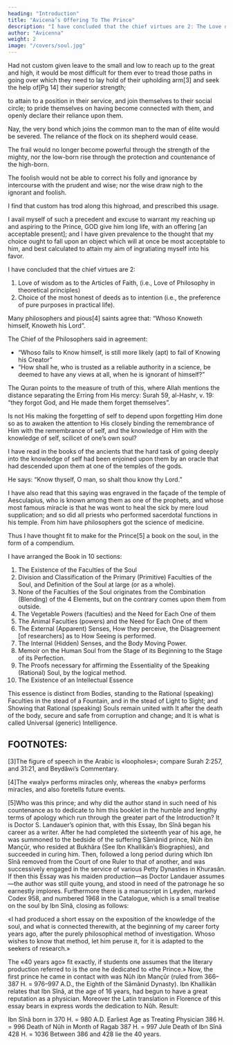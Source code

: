 ```yaml
---
heading: "Introduction"
title: "Avicena’s Offering To The Prince"
description: "I have concluded that the chief virtues are 2: The Love of wisdom and the Choice of Career"
author: "Avicenna"
weight: 2
image: "/covers/soul.jpg"
---
```



<!-- Translator: Edward Abbott van Dyck

Release Date: October 28, 2018 -->



<!-- WITH
Grateful Acknowledgement of the Substantial Help
OBTAINED
From Dr. S. Landauer’s Concise German Translation,
AND FROM
James Middleton
MacDonald’s Literal English Translation; -->

<!-- AND
PRINTED
AT
VERONA, ITALY, in THE YEAR 1906,
For the Use of Pupils and Students of Government Schools
IN
Cairo, Egypt. -->


<!-- PREFACE
Several sources out of which to draw information and seek guidance as to Ibn Sînâ’s biography and writings, and his systems of medicine and philosophy, are nowadays easily accessible to nearly every one. Among such sources the following are the best for Egyptian students:

Ibn Abi Uçaybi´ah’s “Tabaqât-ul-Atib-ba,” and Wuestenfeld’s “Arabische Aertzte.”
Ibn Khallikân’s “Wafâyât-ul-A´ayân.”
Brockelmann’s “Arabische Literatur.”
F. Mehren’s Series of Essays on Ibn Sînâ in the Periodical “Muséon” from the year 1882 and on.
Clément Huart’s Arabic Literature, either in the French Original or in the English Translation.
Carra de Vaux’s “Les Grands Philosophes: Avicenna,” Paris, Felix Alcan, 1900, pp. vii et 302.
T. de Boer’s “History of Philosophy in Islâm,” both in Dutch and in the English translation.
[Pg 8]

The “Offering to the Prince in the Form of a Compendium on the Soul,” of which the present Pamphlet is my attempt at an English Translation, is the least known throughout Egypt and Syria of all Ibn Sînâ’s many and able literary works: indeed I have failed, after repeated and prolonged enquiry, to come across so much as one, among my many Egyptian acquaintances, that had even heard of it.

Doctor Samuel Landauer of the University of Strassburg published both the Arabic text, and his own concise German translation, of this Research into the Faculties of the Soul, in volume 29 for the year 1875 of the Z.d.D.M.G., together with his critical notes and exhaustively erudite confrontations of the original Arabic with many Greek passages from Plato, Aristotle, Alexander Aphrodisias, and others, that Ibn Sînâ had access to, it would appear, second hand, i.e. through translations. Doctor Landauer made use also of a very rare Latin translation by Andreas Alpagus, printed at Venice in 1546; and of the Cassel second edition of Jehuda Hallévy’s religious Dialogue entitled Khusari, which is in rabbinical Hebrew, and on pages 385 to 400 of which the views of “philosophers” on the Soul are set forth, Doctor Landauer having discovered to his agreeable surprise that those 15 pages are simply a word for word excerpt from this Research by Ibn Sînâ. For the Arabic text itself, he had at[Pg 9] his command only two manuscript copies, the one, preserved in the Library at Leyden, being very faulty; and the other, in the Biblioteca Ambrosiana at Milan, being far more accurate and correct.

This text was reprinted talis qualis, but with omission of every kind of note, in 1884 at Beirût, Syria, by Khalîl Sarkîs: this reprint is very hard to find.

James Middleton MacDonald, M.A., made a studiedly literal English translation or rather a construe of it in 1884, of which he got a small number printed in pamphlet form at Beirût, and by Khalîl Sarkîs also: this English Version too is very rare, and almost unknown.

My present English rendering of this Essay by Avicena on the Powers of the Soul has been made directly and finally from the Arabic Original as given in the Landauer Text, with constant consultation however of both the Landauer German translation and the MacDonald English construe: it has been made not for European scholars and Arabists but solely for pupil students in Egypt, which circumstance called in a great measure for the use of two or more nearly synonymous words where the Arabic original often has but one only. Indeed I am not ashamed to say further that in some places I have failed to[Pg 10] follow the drift and understand the purport of Ibn Sînâ’s argument; so that in such passages I am only too conscious of how far my rendering may perhaps have wandered from the right and true sense. But the author himself declares that psychology is one of the deepest and darkest of studies; and he relates of himself in his autobiography that he had read one of Aristotle’s writings forty times over, until he had got it by heart, and yet had failed to see the point. And he goes on to tell of how it was that he one day stumbled across and then read over al-Fârâbî’s “Maqâçid Aristotle,” whereupon mental light dawned upon him as to the purport of that writing.

Those for whom I have made it now know why this my English version is often timid and wavering, nay sometimes even wordy and hazy.

The end of the next year’s session will in all likelihood bring with it the cessation of my connection with the Khedivial School of Law. More than this: I am getting well on in life, so that this translation will most likely be the last serious work that I shall ever perform in the service of Young Egypt. Such reflections awaken in my inmost soul all sorts of feelings and thoughts about the shortness and fleetingness of this earthly life, the happiness of childhood and youth, the darkness of the grave, and the utter despair[Pg 11] that will surely engulf the soul at the last hours, unless—mark my words—unless the strong arm of our Heavenly Father lay hold upon this soul that is now within me, and take it off and up, to be joined unto the millions of souls of all, all those who have gone before, whither too shall follow so many, many other millions; in a word, unless GOD have mercy upon me, even as He has had mercy upon my forefathers and mothers since many generations. This hope in His mercy and grace is my ever-strengthening prop and stay, the older and feebler I get. Nor will any of those for whom I write these lines ever find a stronger or a better. And the time will very soon come when each and every one of them, however long may be his life here below, will surely need it, to save him from sinking into the black nothingness of doubt, indifference, and despair.

EDWARD ABBOTT van DYCK.

Verona, August, 1906.

Wer fertig ist, dem ist nichts recht zu machen:
Ein werdender wird immer dankbar sein.[2]
[Lustige Person, in Goethe’s Faust]

[Pg 12]

FOOTNOTES:
[1]Note added by transcriber: From the translation of Dante's Il Convito (The Banquet) by Elizabeth Sayer Price (in Project Gutenberg: http://www.gutenberg.org/ebooks/12867):

And the Human Soul possessing the nobility of the highest power, which is Reason, participates in the Divine Nature, after the manner of an eternal Intelligence: for the Soul is ennobled and denuded of matter by that Sovereign Power in proportion as the Divine Light of Truth shines into it, as into an Angel; and Man is therefore called by the Philosophers the Divine Animal.

[2]Note added by the transcriber: From the translation of Goethe's Faust by Bayard Taylor (in Project Gutenberg: http://www.gutenberg.org/ebooks/14591):

A mind once formed, is never suited after;
One yet in growth will ever grateful be.
[Funny Person, in Goethe’s Faust] -->



<!-- In the Name of GOD, the Merciful, the Compassionate: May GOD bless our Lord Muhammad and his Kinsfolk, and give them peace. O my God facilitate [this undertaking]; and make [it] end in good, O Thou Bounteous Being!
 -->
<!-- Abu-´Aly, Ibn Sînâ, the chief elder, learnèd and erudite leader, the precise and accurate researcher, Truth’s plea against mankind, the physician of physicians, the philosopher of Islâm, may the Most High GOD have mercy upon him, saith: -->

<!-- The best of beginnings is that which is adorned with praise to the Giver of strength for praising Him; and for invoking blessing and peace upon our Lord Muhammad, His prophet and servant, and upon his good and pure offspring after him. And after this beginning, he saith further:— -->

Had not custom given leave to the small and low to reach up to the great and high, it would be most difficult for them ever to tread those paths in going over which they need to lay hold of their upholding arm[3] and seek the help of[Pg 14] their superior strength; 

to attain to a position in their service, and join themselves to their social circle; to pride themselves on having become connected with them, and openly declare their reliance upon them. 

Nay, the very bond which joins the common man to the man of élite would be severed. The reliance of the flock on its shepherd would cease. 

The frail would no longer become powerful through the strength of the mighty, nor the low-born rise through the protection and countenance of the high-born. 

The foolish would not be able to correct his folly and ignorance by intercourse with the prudent and wise; nor the wise draw nigh to the ignorant and foolish.

I find that custom has trod along this highroad, and prescribed this usage. 

I avail myself of such a precedent and excuse to warrant my reaching up and aspiring to the Prince, GOD give him long life, with an offering [an acceptable present]; and I have given prevalence to the thought that my choice ought to fall upon an object which will at once be most acceptable to him, and best calculated to attain my aim of ingratiating myself into his favor. 

I have concluded that the chief virtues are 2:

1. Love of wisdom as to the Articles of Faith, (i.e., Love of Philosophy in theoretical principles)
2. Choice of the most honest of deeds as to intention (i.e., the preference of pure purposes in practical life).

<!-- And in this connection I find the Prince, God prolong his days, to have given to his intrinsically worthy character so much of the polish and lustre imparted by wisdom that he far outstrips his rivals among the princes, and overtops all such as are of his kind. -->

<!-- Hence I clearly perceive that of all presents the one he will appreciate most is such as conduces to the most precious of the virtues, to wit wisdom. I had, however, so far profitted from a careful perusal of the books of the learnèd as to find their researches into the spiritual faculties among the most abstruse and refractory against the mind’s grasping what they mean, and the most bewildering, obscure and misleading as to their results.  -->

Many philosophers and pious[4] saints agree that: “Whoso Knoweth himself, Knoweth his Lord”.

The Chief of the Philosophers said in agreement:
- “Whoso fails to Know himself, is still more likely (apt) to fail of Knowing his Creator”
- “How shall he, who is trusted as a reliable authority in a science, be deemed to have any views at all, when he is ignorant of himself?” 

The Quran points to the measure of truth of this, where Allah mentions the distance separating the Erring from His mercy: Surah 59, al-Hashr, v. 19: “they forgot God, and He made them forget themselves”.

Is not His making the forgetting of self to depend upon forgetting Him done so as to awaken the attention to His closely binding the remembrance of Him with the remembrance of self, and the knowledge of Him with the knowledge of self, scilicet of one’s own soul? 


I have read in the books of the ancients that the hard task of going deeply into the knowledge of self had been enjoined upon them by an oracle that had descended upon them at one of the temples of the gods. 

He says: “Know thyself, O man, so shalt thou know thy Lord.” 

I have also read that this saying was engraved in the façade of the temple of Aesculapius, who is known among them as one of the prophets, and whose most famous miracle is that he was wont to heal the sick by mere loud supplication; and so did all priests who performed sacerdotal functions in his temple. From him have philosophers got the science of medicine.

Thus I have thought fit to make for the Prince[5] a book on the soul, in the form of a compendium. 

<!-- ; and I ask the Most High God to prolong his life, to keep intact from the evil eye his frail and mortal body, to refresh through him wisdom after its fading, to revive it after its languishing, to renew its might through his might,[Pg 17] and to give it length of days through length of days to him, in order that by his prestige the advantages accruing from the prestige of its kin shall become all-embracing, and that the number of the seekers after its fullness shall abound. Nor shall I achieve this my ambition save through God: He is my all-sufficient stay, and best helper. :— -->


I have arranged the Book in 10 sections:

1. The Existence of the Faculties of the Soul
2. Division and Classification of the Primary (Primitive) Faculties of the Soul, and Definition of the Soul at large (or as a whole).
3. None of the Faculties of the Soul originates from the Combination (Blending) of the 4 Elements, but on the contrary comes upon them from outside.
4. The Vegetable Powers (faculties) and the Need for Each One of them
5. The Animal Faculties (powers) and the Need for Each One of them
6. The External (Apparent) Senses, How they perceive, the Disagreement [of researchers] as to How Seeing is performed.
7. The Internal (Hidden) Senses, and the Body Moving Power.
8. Memoir on the Human Soul from the Stage of its Beginning to the Stage of its Perfection.
9. The Proofs necessary for affirming the Essentiality of the Speaking (Rational) Soul, by the logical method.
10. The Existence of an Intellectual Essence

This essence is distinct from Bodies, standing to the Rational (speaking) Faculties in the stead of a Fountain, and in the stead of Light to Sight; and Showing that Rational (speaking) Souls remain united with It after the death of the body, secure and safe from corruption and change; and It is what is called Universal (generic) Intelligence.



## FOOTNOTES:

[3]The figure of speech in the Arabic is «loopholes»; compare Surah 2:257, and 31:21, and Beydâwi’s Commentary.

[4]The «waly» performs miracles only, whereas the «naby» performs miracles, and also foretells future events.

[5]Who was this prince; and why did the author stand in such need of his countenance as to dedicate to him this booklet in the humble and lengthy terms of apology which run through the greater part of the Introduction? It is Doctor S. Landauer’s opinion that, with this Essay, Ibn Sînâ began his career as a writer. After he had completed the sixteenth year of his age, he was summoned to the bedside of the suffering Sâmânid prince, Nûh ibn Mançûr, who resided at Bukhâra (See Ibn Khallikân’s Biographies), and succeeded in curing him. Then, followed a long period during which Ibn Sînâ removed from the Court of one Ruler to that of another, and was successively engaged in the service of various Petty Dynasties in Khurasân. If then this Essay was his maiden production—as Doctor Landauer assumes—the author was still quite young, and stood in need of the patronage he so earnestly implores. Furthermore there is a manuscript in Leyden, marked Codex 958, and numbered 1968 in the Catalogue, which is a small treatise on the soul by Ibn Sînâ, closing as follows:

«I had produced a short essay on the exposition of the knowledge of the soul, and what is connected therewith, at the beginning of my career forty years ago, after the purely philosophical method of investigation. Whoso wishes to know that method, let him peruse it, for it is adapted to the seekers of research.»

The «40 years ago» fit exactly, if students one assumes that the literary production referred to is the one he dedicated to «the Prince.» Now, the first prince he came in contact with was Nûh ibn Mançûr (ruled from 366–387 H. = 976–997 A.D., the Eighth of the Sâmânid Dynasty). Ibn Khallikân relates that Ibn Sînâ, at the age of 16 years, had begun to have a great reputation as a physician. Moreover the Latin translation in Florence of this essay bears in express words the dedication to Nûh. Result:

Ibn Sînâ born in		370 H. = 980 A.D.
Earliest Age as Treating Physician		386 H. = 996
Death of Nûh in Month of Ragab		387 H. = 997 Jule
Death of Ibn Sînâ		428 H. = 1036
Between 386 and 428 lie the 40 years.
